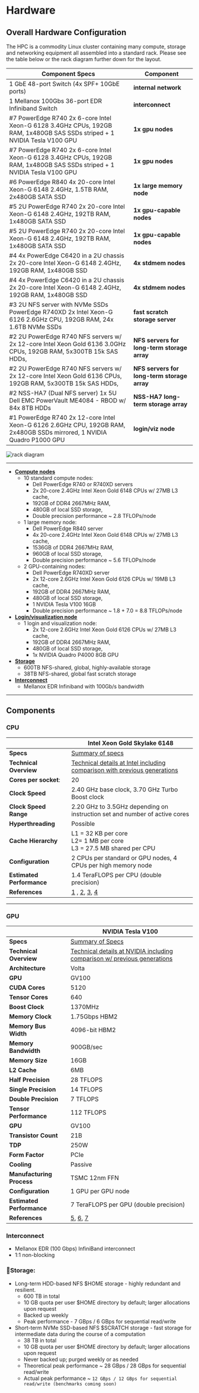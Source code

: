 # Hardware

## Overall Hardware Configuration

The HPC is a commodity Linux cluster containing many compute, storage and networking equipment all assembled into a standard rack. Please see the table below or the rack diagram further down for the layout.

|Component Specs  | Component  |
|--|---|
| 1  GbE 48-port Switch (4x SPF+ 10GbE ports)	| **internal network** |
| 1 Mellanox 100Gbs 36-port EDR Infiniband Switch	| **interconnect** |
| #7 PowerEdge R740 2x 6-core Intel Xeon-G 6128 3.4GHz CPUs, 192GB RAM, 1x480GB SAS SSDs striped + 1 NVIDIA Tesla V100 GPU	| **1x gpu nodes** |
| #7 PowerEdge R740 2x 6-core Intel Xeon-G 6128 3.4GHz CPUs, 192GB RAM, 1x480GB SAS SSDs striped + 1 NVIDIA Tesla V100 GPU |	**1x gpu nodes** |
| #6 PowerEdge R840 4x 20-core Intel Xeon-G 6148 2.4GHz, 1.5TB RAM, 2x480GB SATA SSD	| **1x large memory node** |
| #5 2U PowerEdge R740 2x 20-core Intel Xeon-G 6148 2.4GHz, 192TB RAM, 1x480GB SATA SSD	| **1x gpu-capable nodes** |
| #5 2U PowerEdge R740 2x 20-core Intel Xeon-G 6148 2.4GHz, 192TB RAM, 1x480GB SATA SSD | **1x gpu-capable nodes** |
| #4 4x PowerEdge C6420 in a 2U chassis 2x 20-core Intel Xeon-G 6148 2.4GHz, 192GB RAM, 1x480GB SSD |	**4x stdmem nodes** |
| #4 4x PowerEdge C6420 in a 2U chassis 2x 20-core Intel Xeon-G 6148 2.4GHz, 192GB RAM, 1x480GB SSD |	**4x stdmem nodes** |
| #3 2U NFS server with NVMe SSDs PowerEdge R740XD 2x Intel Xeon-G 6126 2.6GHz CPU, 192GB RAM,  24x 1.6TB NVMe SSDs |	**fast scratch storage server** |
| #2 2U PowerEdge R740 NFS servers  w/ 2x 12-core Intel Xeon Gold 6136 3.0GHz CPUs, 192GB RAM, 5x300TB 15k SAS HDDs,  |	**NFS servers for long-term storage array**	|
| #2 2U PowerEdge R740 NFS servers w/ 2x 12-core Intel Xeon Gold 6136 CPUs, 192GB RAM, 5x300TB 15k SAS HDDs, |	**NFS servers for long-term storage array**	|
| #2 NSS-HA7 (Dual NFS server) 1x 5U  Dell EMC PowerVault ME4084 - RBOD w/ 84x 8TB HDDs | **NSS-HA7 long-term storage array** |
| #1 PowerEdge R740 2x 12-core Intel Xeon-G 6126 2.6GHz CPU, 192GB RAM, 2x480GB SSDs mirrored,  1 NVIDIA Quadro P1000 GPU |	**login/viz node** |

<!--
<a href="/using-the-hpc/screenshots/Rack-Diagram.png" ><img src="/using-the-hpc/screenshots/Rack-Diagram.png" alt="Rack Diagram" width="440" border="5" /></a>
-->
![rack diagram](/using-the-hpc/screenshots/Rack-Diagram.png "rack layout")

---
* [**Compute nodes**](hardware.md)
  * 10 standard compute nodes:
    * Dell PowerEdge R740 or R740XD servers
    * 2x 20-core 2.4GHz Intel Xeon Gold 6148 CPUs w/ 27MB L3 cache,
    * 192GB of DDR4 2667MHz RAM,
    * 480GB of local SSD storage,
    * Double precision performance ~ 2.8 TFLOPs/node
  * 1 large memory node:
    * Dell PowerEdge R840 server
    * 4x 20-core 2.4GHz Intel Xeon Gold 6148 CPUs w/ 27MB L3 cache,
    * 1536GB of DDR4 2667MHz RAM,
    * 960GB of local SSD storage,
    * Double precision performance ~ 5.6 TFLOPs/node
  * 2 GPU-containing nodes:
    * Dell PowerEdge R740XD server
    * 2x 12-core 2.6GHz Intel Xeon Gold 6126 CPUs w/ 19MB L3 cache,
    * 192GB of DDR4 2667MHz RAM,
    * 480GB of local SSD storage,
    * 1 NVIDIA Tesla V100 16GB
    * Double precision performance ~ 1.8 + 7.0 = 8.8 TFLOPs/node
* [**Login/visualization node**](hardware.md)
  * 1 login and visualization node:
    * 2x 12-core 2.6GHz Intel Xeon Gold 6126 CPUs w/ 27MB L3 cache,
    * 192GB of DDR4 2667MHz RAM,
    * 480GB of local SSD storage,
    * 1x NVIDIA Quadro P4000 8GB GPU
* [**Storage**](storage.md)
  * 600TB NFS-shared, global, highly-available storage
  * 38TB NFS-shared, global fast scratch storage
* [**Interconnect**](http://www.mellanox.com/page/products_dyn?product_family=192&mtag=sb7700_sb7790)
  * Mellanox EDR Infiniband with 100Gb/s bandwidth

---

## Components

### CPU
|    | Intel Xeon Gold Skylake 6148  |
|----|---|
| **Specs** | [Summary of  specs](https://ark.intel.com/products/123690/Intel-Xeon-Gold-6148F-Processor-27-5M-Cache-2-40-GHz-)|
| **Technical Overview** | [Technical details at Intel including comparison with previous generations](https://software.intel.com/en-us/articles/intel-xeon-processor-scalable-family-technical-overview)|
| **Cores per socket**: | 20 |
| **Clock Speed** | 2.40 GHz base clock, 3.70 GHz Turbo Boost clock |
| **Clock Speed Range** | 2.20 GHz to 3.5GHz depending on instruction set and number of active cores|
| **Hyperthreading** | Possible |
| **Cache Hierarchy** | L1 = 32 KB per core <br> L2= 1 MB per core <br> L3 = 27.5 MB shared per CPU |
| **Configuration** | 2 CPUs per standard or GPU nodes, 4 CPUs per high memory node |
| **Estimated Performance** | 1.4 TeraFLOPS per CPU (double precision) |
| **References** | [1](https://ark.intel.com/products/123690/Intel-Xeon-Gold-6148F-Processor-27-5M-Cache-2-40-GHz-) ,  [2](https://software.intel.com/en-us/articles/intel-xeon-processor-scalable-family-technical-overview), [3](https://en.wikichip.org/wiki/intel/microarchitectures/skylake),  [4](https://www.nas.nasa.gov/hecc/support/kb/skylake-processors_550.html) |

---
### GPU
|  |**NVIDIA Tesla V100**|
|--------------|--------------|
| **Specs** | [Summary of Specs](https://www.nvidia.com/en-us/data-center/tesla-v100/) |
| **Technical Overview** | [Technical details at NVIDIA including comparison w/ previous generations](/using-the-hpc/screenshots/volta-architecture-whitepaper.pdf "") |
| **Architecture** |	Volta
| **GPU** 	| GV100 |
| **CUDA Cores** 	 | 5120 |
| **Tensor Cores** | 	640 |
| **Boost Clock** |		1370MHz |
| **Memory Clock** |	1.75Gbps HBM2 |
| **Memory Bus Width** |	4096-bit HBM2|
| **Memory Bandwidth** |	900GB/sec |
| **Memory Size** |	16GB |
| **L2 Cache** |	6MB |
| **Half Precision** |	28 TFLOPS |
| **Single Precision** |	14 TFLOPS |
| **Double Precision** |	7 TFLOPS 	|
| **Tensor Performance** |		112 TFLOPS |
| **GPU** 	| GV100 |
| **Transistor Count** |	21B |
| **TDP** |	250W |
| **Form Factor** |		PCIe |
| **Cooling** |	Passive |
| **Manufacturing Process** |	TSMC 12nm FFN |
| **Configuration** | 1 GPU per GPU node |
| **Estimated Performance** | 7 TeraFLOPS per GPU (double precision) |
| **References** | [5](https://www.anandtech.com/show/12576/nvidia-bumps-all-tesla-v100-models-to-32gb),  [6](https://www.nvidia.com/en-us/data-center/tesla-v100/), [7](http://images.nvidia.com/content/volta-architecture/pdf/volta-architecture-whitepaper.pdf) |

### Interconnect
* Mellanox EDR (100 Gbps) InfiniBand interconnect
* 1:1 non-blocking

### 􏰀Storage:
* Long-term HDD-based NFS $HOME storage -  highly redundant and resilient.
  * 600 TB in total
  * 10 GB quota per user $HOME directory by default; larger allocations upon request
  * Backed up weekly
  * Peak performance - 7 GBps / 6 GBps for sequential read/write
* Short-term NVMe SSD-based NFS $SCRATCH storage -  fast storage for intermediate data during the course of a computation
  * 38 TB in total
  * 10 GB quota per user $HOME directory by default; larger allocations upon request
  * Never backed up; purged weekly or as needed
  * Theoretical peak performance ~ 28 GBps / 28 GBps for sequential read/write
  * Actual peak performance ~ `12 GBps / 12 GBps for sequential read/write (benchmarks coming soon)`
